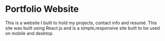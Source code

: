 # Portfolio Website

This is a website I built to hold my projects, contact info and resumé. This site was built using React.js and is a simple,responsive site built to be used on mobile and desktop.
